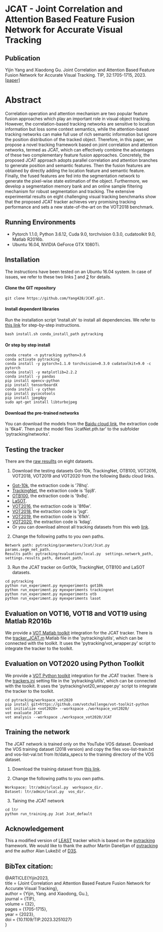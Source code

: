 # JCAT - Joint Correlation and Attention Based Feature Fusion Network for Accurate Visual Tracking

## Publication
Yijin Yang and Xiaodong Gu.
Joint Correlation and Attention Based Feature Fusion Network for Accurate Visual Tracking.
TIP, 32:1705-1715, 2023. [[paper]](https://ieeexplore.ieee.org/document/10061440/)

# Abstract
Correlation operation and attention mechanism are two popular feature fusion approaches which play an important role in visual object tracking. However, the correlation-based tracking networks are sensitive to location information but loss some context semantics, while the attention-based tracking networks can make full use of rich semantic information but ignore the position distribution of the tracked object. Therefore, in this paper, we propose a novel tracking framework based on joint correlation and attention networks, termed as JCAT, which can effectively combine the advantages of these two complementary feature fusion approaches. Concretely, the proposed JCAT approach adopts parallel correlation and attention branches to generate position and semantic features. Then the fusion features are obtained by directly adding the location feature and semantic feature. Finally, the fused features are fed into the segmentation network to generate the pixel-wise state estimation of the object. Furthermore, we develop a segmentation memory bank and an online sample filtering mechanism for robust segmentation and tracking. The extensive experimental results on eight challenging visual tracking benchmarks show that the proposed JCAT tracker achieves very promising tracking performance and sets a new state-of-the-art on the VOT2018 benchmark.

## Running Environments
* Pytorch 1.1.0, Python 3.6.12, Cuda 9.0, torchvision 0.3.0, cudatoolkit 9.0, Matlab R2016b.
* Ubuntu 16.04, NVIDIA GeForce GTX 1080Ti.

## Installation
The instructions have been tested on an Ubuntu 16.04 system. In case of issues, we refer to these two links [1](https://github.com/alanlukezic/d3s) and [2](https://github.com/visionml/pytracking) for details.

#### Clone the GIT repository
```
git clone https://github.com/Yang428/JCAT.git.
```

#### Install dependent libraries
Run the installation script 'install.sh' to install all dependencies. We refer to [this link](https://github.com/visionml/pytracking/blob/master/INSTALL.md) for step-by-step instructions.
```
bash install.sh conda_install_path pytracking
```

#### Or step by step install
```
conda create -n pytracking python=3.6
conda activate pytracking
conda install -y pytorch=1.1.0 torchvision=0.3.0 cudatoolkit=9.0 -c pytorch
conda install -y matplotlib=2.2.2
conda install -y pandas
pip install opencv-python
pip install tensorboardX
conda install -y cython
pip install pycocotools
pip install jpeg4py 
sudo apt-get install libturbojpeg
```

#### Download the pre-trained networks
You can download the models from the [Baidu cloud link](https://pan.baidu.com/s/1aayqXtFBeqggeZKS2dMnxA), the extraction code is '6ka4'. Then put the model files 'JcatNet.pth.tar' to the subfolder 'pytracking/networks'.

## Testing the tracker
There are the [raw resullts](https://github.com/Yang428/JCAT/tree/master/resultsOnBenchmarks) on eight datasets. 
1) Download the testing datasets Got-10k, TrackingNet, OTB100, VOT2016, VOT2018, VOT2019 and VOT2020 from the following Baidu cloud links.
* [Got-10k](https://pan.baidu.com/s/1t_PvpIicHc0U9yR4upf-cA), the extraction code is '78hq'.
* [TrackingNet](https://pan.baidu.com/s/1BKtc4ndh_QrMiXF4fBB2sQ), the extraction code is '5pj8'.
* [OTB100](https://pan.baidu.com/s/1TC6BF9erhDCENGYElfS3sw), the extraction code is '9x8q'.
* [LaSOT](https://pan.baidu.com/s/1KBlrWGOFH9Fe85pCWN5ZkA&shfl=sharepset#list/path=%2F).
* [VOT2016](https://pan.baidu.com/s/1iU88Aqq9mvv9V4ZwY4gUuw), the extraction code is '8f6w'.
* [VOT2018](https://pan.baidu.com/s/1ztAfNwahpDBDssnEYONDuw), the extraction code is 'jsgt'.
* [VOT2019](https://pan.baidu.com/s/1vf7l4sQMCxZY_fDsHkuwTA), the extraction code is '61kh'.
* [VOT2020](https://pan.baidu.com/s/16PFiEdnYQDIGh4ZDxeNB_w), the extraction code is 'kdag'.
* Or you can download almost all tracking datasets from this web [link](https://blog.csdn.net/laizi_laizi/article/details/105447947#VisDrone_77).

2) Change the following paths to you own paths.
```
Network path: pytracking/parameters/Jcat/Jcat.py  params.segm_net_path.
Results path: pytracking/evaluation/local.py  settings.network_path, settings.results_path, dataset_path.
```
3) Run the JCAT tracker on Got10k, TrackingNet, OTB100 and LaSOT datasets.
```
cd pytracking
python run_experiment.py myexperiments got10k
python run_experiment.py myexperiments trackingnet
python run_experiment.py myexperiments otb
python run_experiment.py myexperiments lasot
```

## Evaluation on VOT16, VOT18 and VOT19 using Matlab R2016b
We provide a [VOT Matlab toolkit](https://github.com/votchallenge/toolkit-legacy) integration for the JCAT tracker. There is the [tracker_JCAT.m](https://github.com/Yang428/JCAT/tree/master/pytracking/utils) Matlab file in the 'pytracking/utils', which can be connected with the toolkit. It uses the 'pytracking/vot_wrapper.py' script to integrate the tracker to the toolkit.

## Evaluation on VOT2020 using Python Toolkit
We provide a [VOT Python toolkit](https://github.com/votchallenge/toolkit) integration for the JCAT tracker. There is the [trackers.ini](https://github.com/Yang428/JCAT/tree/master/pytracking/utils) setting file in the 'pytracking/utils', which can be connected with the toolkit. It uses the 'pytracking/vot20_wrapper.py' script to integrate the tracker to the toolkit.
```
cd pytracking/workspace_vot2020
pip install git+https://github.com/votchallenge/vot-toolkit-python
vot initialize <vot2020> --workspace ./workspace_vot2020/
vot evaluate JCAT
vot analysis --workspace ./workspace_vot2020/JCAT
```

## Training the network
The JCAT network is trained only on the YouTube VOS dataset. Download the VOS training dataset (2018 version) and copy the files vos-list-train.txt and vos-list-val.txt from ltr/data_specs to the training directory of the VOS dataset.
1) Download the training dataset from [this link](https://youtube-vos.org/challenge/2018/).

2) Change the following paths to you own paths.
```
Workspace: ltr/admin/local.py  workspace_dir.
Dataset: ltr/admin/local.py  vos_dir.
```
3) Taining the JCAT network
```
cd ltr
python run_training.py Jcat Jcat_default
```

## Acknowledgement
This a modified version of [LEAST](https://github.com/Yang428/LEAST) tracker which is based on the [pytracking](https://github.com/visionml/pytracking) framework. We would like to thank the author Martin Danelljan of [pytracking](https://github.com/visionml/pytracking) and the author Alan Lukežič of [D3S](https://github.com/alanlukezic/d3s).

## <b>BibTex citation:</b></br>
@ARTICLE{Yijin2023,<br>
title = {Joint Correlation and Attention Based Feature Fusion Network for Accurate Visual Tracking},<br>
author = {Yijin, Yang. and Xiaodong, Gu.},<br>
journal = {TIP},<br>
volume  = {32},<br>
pages = {1705-1715},<br>
year    = {2023},<br>
doi = {10.1109/TIP.2023.3251027}<br>
}
